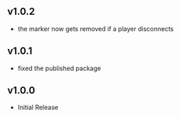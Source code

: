 ## v1.0.2

- the marker now gets removed if a player disconnects

## v1.0.1

- fixed the published package

## v1.0.0

- Initial Release
